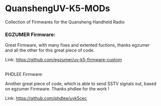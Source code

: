 # QuanshengUV-K5-MODs
Collection of Firmwares for the Quansheng Handheld Radio

<h3>EGZUMER Firmware:</h3>

Great Firmware, with many fixes and extented fuctions, thanks egzumer and all the other for this great piece of code.

Link:
https://github.com/egzumer/uv-k5-firmware-custom<br><br>

PHDLEE Firmware:

Another great piece of code, which is able to send SSTV signals out, based on egzumer Firmware. Thanks phdlee for the work !

Link:
https://github.com/phdlee/uvk5cec
